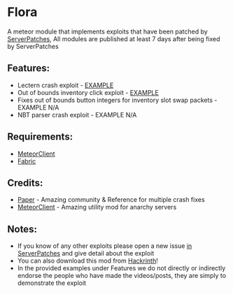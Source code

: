 # Flora
A meteor module that implements exploits that have been patched by [ServerPatches](https://github.com/Summiner/ServerPatches/), All modules are published at least 7 days after being fixed by ServerPatches

## Features:
- Lectern crash exploit - [EXAMPLE](https://www.youtube.com/watch?v=SvdO8ZSHQdo)
- Out of bounds inventory click exploit - [EXAMPLE](https://www.youtube.com/watch?v=MIJR-nuwFi4)
- Fixes out of bounds button integers for inventory slot swap packets - EXAMPLE N/A
- NBT parser crash exploit - EXAMPLE N/A

## Requirements: 
- [MeteorClient](https://github.com/MeteorDevelopment/meteor-client/)
- [Fabric](https://fabricmc.net/)
  
## Credits:
- [Paper](https://github.com/PaperMC/) - Amazing community & Reference for multiple crash fixes
- [MeteorClient](https://github.com/MeteorDevelopment/meteor-client/) - Amazing utility mod for anarchy servers

## Notes:
- If you know of any other exploits please open a new issue [in ServerPatches](https://github.com/summiner/ServerPatches/issues/new) and give detail about the exploit
- You can also download this mod from [Hackrinth](https://prerelease.hackrinth.com/mod/flora)!
- In the provided examples under Features we do not directly or indirectly endorse the people who have made the videos/posts, they are simply to demonstrate the exploit

